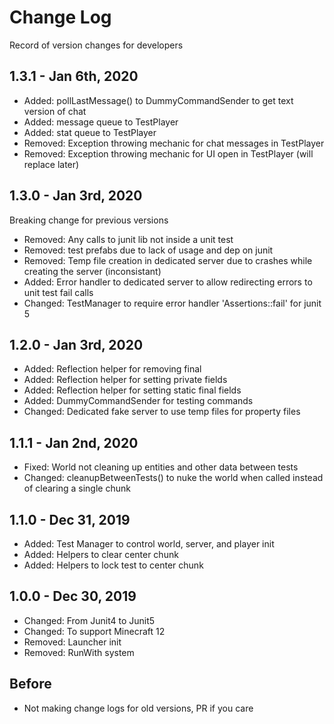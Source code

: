 
# Change Log

Record of version changes for developers

## 1.3.1 - Jan 6th, 2020

* Added: pollLastMessage() to DummyCommandSender to get text version of chat
* Added: message queue to TestPlayer
* Added: stat queue to TestPlayer
* Removed: Exception throwing mechanic for chat messages in TestPlayer
* Removed: Exception throwing mechanic for UI open in TestPlayer (will replace later)

## 1.3.0 - Jan 3rd, 2020

Breaking change for previous versions

* Removed: Any calls to junit lib not inside a unit test
* Removed: test prefabs due to lack of usage and dep on junit
* Removed: Temp file creation in dedicated server due to crashes while creating the server (inconsistant)
* Added: Error handler to dedicated server to allow redirecting errors to unit test fail calls
* Changed: TestManager to require error handler 'Assertions::fail' for junit 5

## 1.2.0 - Jan 3rd, 2020

* Added: Reflection helper for removing final
* Added: Reflection helper for setting private fields
* Added: Reflection helper for setting static final fields
* Added: DummyCommandSender for testing commands
* Changed: Dedicated fake server to use temp files for property files

## 1.1.1 - Jan 2nd, 2020

* Fixed: World not cleaning up entities and other data between tests
* Changed: cleanupBetweenTests() to nuke the world when called instead of clearing a single chunk

## 1.1.0 - Dec 31, 2019

* Added: Test Manager to control world, server, and player init
* Added: Helpers to clear center chunk
* Added: Helpers to lock test to center chunk

## 1.0.0 - Dec 30, 2019

* Changed: From Junit4 to Junit5
* Changed: To support Minecraft 12
* Removed: Launcher init
* Removed: RunWith system

## Before

* Not making change logs for old versions, PR if you care
